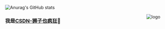 ![Anurag's GitHub stats](https://github-readme-stats.vercel.app/api?username=anuraghazra&show_icons=true&theme=radical)

<p>
  <img src="https://github-readme-stats.vercel.app/api?username=Jackie_lion&show_icons=true" alt="logo" align="right"
    style="margin-bottom: 20px;"/>
</p>

### 我是<a href="https://lions.blog.csdn.net">CSDN-狮子也疯狂</a>🦁
